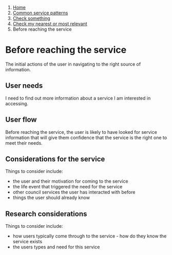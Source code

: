 1.  [Home](/docs/core/contents)
2.	[Common service patterns](/docs/documentation/core/common-service-patterns/overview)
3.  [Check something](docs/documentation/core/common-service-patterns/service-patterns/check-something/overview)
4.  [Check my nearest or most relevant](/docs/documentation/core/common-service-patterns/service-patterns/check-something/check-my-nearest/overview)
5.  Before reaching the service

# Before reaching the service
The initial actions of the user in navigating to the right source of information.

## User needs

I need to find out more information about a service I am interested in accessing. 

## User flow

Before reaching the service, the user is likely to have looked for service information that will give them confidence that the service is the right one to meet their needs. 

## Considerations for the service

Things to consider include:

* the user and their motivation for coming to the service
* the life event that triggered the need for the service
* other council services the user has interacted with before
* things the user should already know

## Research considerations

Things to consider include:

* how users typically come through to the service - how do they know the service exists
* the users types and need for this service
